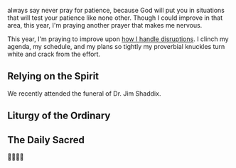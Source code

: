  always say never pray for patience, because God will put you in situations that will test your patience like none other. Though I could improve in that area, this year, I'm praying another prayer that makes me nervous.

This year, I'm praying to improve upon [how I handle disruptions](https://www.meredithcook.net/reflections-on-2024-part-2). I clinch my agenda, my schedule, and my plans so tightly my proverbial knuckles turn white and crack from the effort. 

## Relying on the Spirit

We recently attended the funeral of Dr. Jim Shaddix. 

## Liturgy of the Ordinary

## The Daily Sacred

